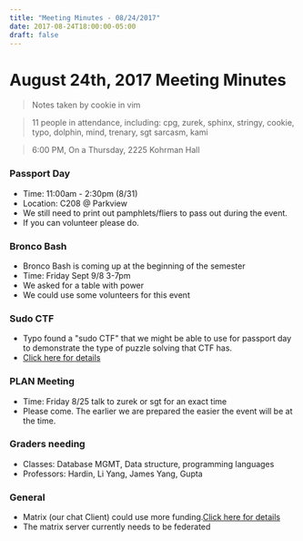 ```yaml
---
title: "Meeting Minutes - 08/24/2017"
date: 2017-08-24T18:00:00-05:00
draft: false
---
```


# August 24th, 2017 Meeting Minutes
> Notes taken by cookie in vim

> 11 people in attendance, including: cpg, zurek, sphinx, stringy, cookie, typo, dolphin, mind, trenary, sgt sarcasm, kami 

> 6:00 PM, On a Thursday, 2225 Kohrman Hall

### Passport Day

- Time: 11:00am - 2:30pm (8/31)
- Location: C208 @ Parkview
- We still need to print out pamphlets/fliers to pass out during the event.
- If you can volunteer please do.

### Bronco Bash

- Bronco Bash is coming up at the beginning of the semester
- Time: Friday Sept 9/8 3-7pm
- We asked for a table with power
- We could use some volunteers for this event

### Sudo CTF

- Typo found a "sudo CTF" that we might be able to use for passport day to demonstrate the type of puzzle solving that CTF has.
- [Click here for details](https://goo.gl/N2UGwP)
  

### PLAN Meeting

- Time: Friday 8/25 talk to zurek or sgt for an exact time
- Please come. The earlier we are prepared the easier the event will be at the time.

### Graders needing

- Classes: Database MGMT, Data structure, programming languages 
- Professors: Hardin, Li Yang, James Yang, Gupta

### General

- Matrix (our chat Client) could use more funding.[Click here for details](https://www.patreon.com/matrixdotorg)
- The matrix server currently needs to be federated

